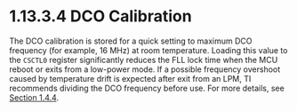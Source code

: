 # 1.13.3.4 DCO Calibration

The DCO calibration is stored for a quick setting to maximum DCO frequency (for example, 16 MHz) at room temperature.
Loading this value to the `CSCTL0` register significantly reduces the FLL lock time when the MCU reboot or exits from a
low-power mode. If a possible frequency overshoot caused by temperature drift is expected after exit from an LPM, TI
recommends dividing the DCO frequency before use. For more details, see
[Section 1.4.4](/fr4xx_fr2xx_family_user_guide/03_chapter_1/1.4_operating_modes.md#144-extended-time-in-low-power-modes).
